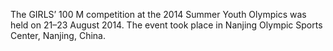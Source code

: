 The GIRLS’ 100 M competition at the 2014 Summer Youth Olympics was held on 21–23 August 2014. The event took place in Nanjing Olympic Sports Center, Nanjing, China.
